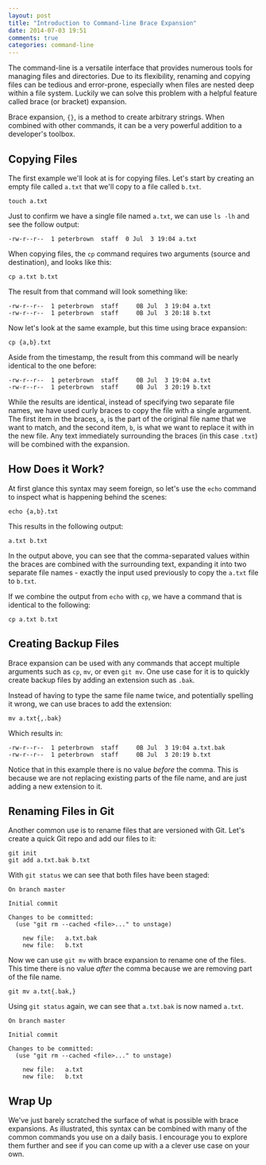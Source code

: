 ```yaml
---
layout: post
title: "Introduction to Command-line Brace Expansion"
date: 2014-07-03 19:51
comments: true
categories: command-line
---
```


The command-line is a versatile interface that provides numerous tools for managing files and directories.
Due to its flexibility, renaming and copying files can be tedious and error-prone, especially when files are nested deep within a file system. Luckily we can solve this problem with a helpful feature called brace (or bracket) expansion.

Brace expansion, `{}`, is a method to create arbitrary strings. When combined with other commands, it can be a very powerful addition to a developer's toolbox.

## Copying Files

The first example we'll look at is for copying files. Let's start by creating an empty file called `a.txt` that we'll copy to a file called `b.txt`.

```
touch a.txt
```

Just to confirm we have a single file named `a.txt`, we can use `ls -lh`
and see the follow output:

```
-rw-r--r--  1 peterbrown  staff  0 Jul  3 19:04 a.txt
```

When copying files, the `cp` command requires two arguments (source and destination), and looks like this:

```
cp a.txt b.txt
```

The result from that command will look something like:

```
-rw-r--r--  1 peterbrown  staff     0B Jul  3 19:04 a.txt
-rw-r--r--  1 peterbrown  staff     0B Jul  3 20:18 b.txt
```

Now let's look at the same example, but this time using brace
expansion:

```
cp {a,b}.txt
```

Aside from the timestamp, the result from this command will be nearly identical to the one before:

```
-rw-r--r--  1 peterbrown  staff     0B Jul  3 19:04 a.txt
-rw-r--r--  1 peterbrown  staff     0B Jul  3 20:19 b.txt
```

While the results are identical, instead of specifying two separate file names, we have used curly braces to copy the file with a single argument. The first item in the braces, `a`, is the part of the original file name that we want to match, and the second item, `b`, is what we want to replace it with in the new file. Any text immediately surrounding the braces (in this case `.txt`) will be combined with the expansion.

## How Does it Work?

At first glance this syntax may seem foreign, so let's use the `echo` command to inspect what is happening behind the scenes:

```
echo {a,b}.txt
```

This results in the following output:

```
a.txt b.txt
```


In the output above, you can see that the comma-separated values within the braces are combined with the surrounding text, expanding it into two separate file names - exactly the input used previously to copy the `a.txt` file to `b.txt`.

If we combine the output from `echo` with `cp`, we have a command that is identical to the following:

```
cp a.txt b.txt
```

## Creating Backup Files

Brace expansion can be used with any commands that accept multiple arguments such as `cp`, `mv`, or even `git mv`. One use case for it is to quickly create backup files by adding an extension such as `.bak`.

Instead of having to type the same file name twice, and potentially spelling it wrong, we can use braces to add the extension:

```
mv a.txt{,.bak}
```

Which results in:

```
-rw-r--r--  1 peterbrown  staff     0B Jul  3 19:04 a.txt.bak
-rw-r--r--  1 peterbrown  staff     0B Jul  3 20:19 b.txt
```

Notice that in this example there is no value *before* the comma. This is because we are not replacing existing parts of the file name, and are just adding a new extension to it.

## Renaming Files in Git

Another common use is to rename files that are versioned with Git. Let's
create a quick Git repo and add our files to it:

```
git init
git add a.txt.bak b.txt
```

With `git status` we can see that both files have been staged:

```
On branch master

Initial commit

Changes to be committed:
  (use "git rm --cached <file>..." to unstage)

	new file:   a.txt.bak
	new file:   b.txt
```

Now we can use `git mv` with brace expansion to rename one of the files.
This time there is no value *after* the comma because we are removing part
of the file name.

```
git mv a.txt{.bak,}
```

Using `git status` again, we can see that `a.txt.bak` is now named `a.txt`.

```
On branch master

Initial commit

Changes to be committed:
  (use "git rm --cached <file>..." to unstage)

	new file:   a.txt
	new file:   b.txt
```

## Wrap Up

We've just barely scratched the surface of what is possible with brace expansions. As illustrated, this syntax can be combined with many of the common commands you use on a daily basis. I encourage you to explore them further and see if you can come up with a a clever use case on your own.
